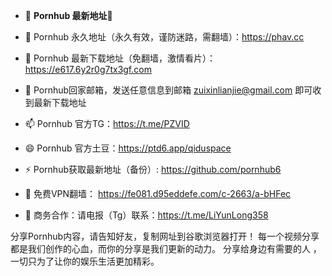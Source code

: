 - 👋 **Pornhub 最新地址**👋 

- 👀 Pornhub 永久地址（永久有效，谨防迷路，需翻墙）：https://phav.cc

- 🌱 Pornhub 最新下载地址（免翻墙，激情看片）： https://e617.6y2r0g7tx3gf.com
  
- 💞️ Pornhub回家邮箱，发送任意信息到邮箱 zuixinlianjie@gmail.com 即可收到最新下载地址

- 📫 Pornhub 官方TG：https://t.me/PZVID

- 😄 Pornhub 官方土豆：https://ptd6.app/qiduspace

- ⚡ Pornhub获取最新地址（备份）: https://github.com/pornhub6

- 🤝 免费VPN翻墙： https://fe081.d95eddefe.com/c-2663/a-bHFec

- 🤝 商务合作：请电报（Tg）联系：https://t.me/LiYunLong358

分享Pornhub内容，请告知好友，复制网址到谷歌浏览器打开！ 每一个视频分享都是我们创作的心血，而你的分享是我们更新的动力。 分享给身边有需要的人 ，一切只为了让你的娱乐生活更加精彩。

<!---
pornhub6/pornhub6 is a ✨ special ✨ repository because its `README.md` (this file) appears on your GitHub profile.
You can click the Preview link to take a look at your changes.
--->
